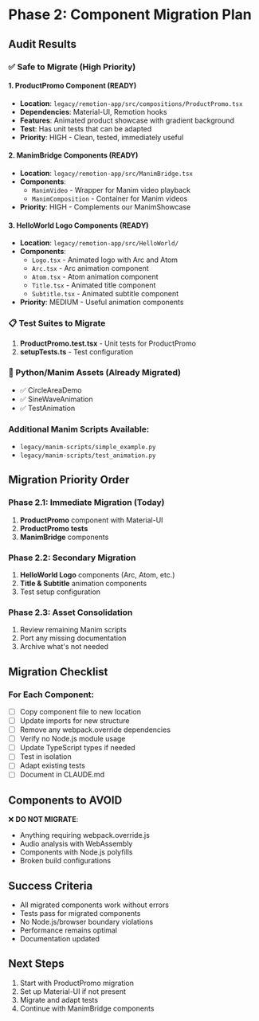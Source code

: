 # Phase 2: Component Migration Plan

## Audit Results

### ✅ Safe to Migrate (High Priority)

#### 1. **ProductPromo Component** (READY)
- **Location**: `legacy/remotion-app/src/compositions/ProductPromo.tsx`
- **Dependencies**: Material-UI, Remotion hooks
- **Features**: Animated product showcase with gradient background
- **Test**: Has unit tests that can be adapted
- **Priority**: HIGH - Clean, tested, immediately useful

#### 2. **ManimBridge Components** (READY)
- **Location**: `legacy/remotion-app/src/ManimBridge.tsx`
- **Components**: 
  - `ManimVideo` - Wrapper for Manim video playback
  - `ManimComposition` - Container for Manim videos
- **Priority**: HIGH - Complements our ManimShowcase

#### 3. **HelloWorld Logo Components** (READY)
- **Location**: `legacy/remotion-app/src/HelloWorld/`
- **Components**:
  - `Logo.tsx` - Animated logo with Arc and Atom
  - `Arc.tsx` - Arc animation component
  - `Atom.tsx` - Atom animation component
  - `Title.tsx` - Animated title component
  - `Subtitle.tsx` - Animated subtitle component
- **Priority**: MEDIUM - Useful animation components

### 📋 Test Suites to Migrate

1. **ProductPromo.test.tsx** - Unit tests for ProductPromo
2. **setupTests.ts** - Test configuration

### 🐍 Python/Manim Assets (Already Migrated)

- ✅ CircleAreaDemo
- ✅ SineWaveAnimation  
- ✅ TestAnimation

### Additional Manim Scripts Available:
- `legacy/manim-scripts/simple_example.py`
- `legacy/manim-scripts/test_animation.py`

## Migration Priority Order

### Phase 2.1: Immediate Migration (Today)
1. **ProductPromo** component with Material-UI
2. **ProductPromo tests** 
3. **ManimBridge** components

### Phase 2.2: Secondary Migration
1. **HelloWorld Logo** components (Arc, Atom, etc.)
2. **Title & Subtitle** animation components
3. Test setup configuration

### Phase 2.3: Asset Consolidation
1. Review remaining Manim scripts
2. Port any missing documentation
3. Archive what's not needed

## Migration Checklist

### For Each Component:
- [ ] Copy component file to new location
- [ ] Update imports for new structure
- [ ] Remove any webpack.override dependencies
- [ ] Verify no Node.js module usage
- [ ] Update TypeScript types if needed
- [ ] Test in isolation
- [ ] Adapt existing tests
- [ ] Document in CLAUDE.md

## Components to AVOID

❌ **DO NOT MIGRATE**:
- Anything requiring webpack.override.js
- Audio analysis with WebAssembly
- Components with Node.js polyfills
- Broken build configurations

## Success Criteria

- All migrated components work without errors
- Tests pass for migrated components
- No Node.js/browser boundary violations
- Performance remains optimal
- Documentation updated

## Next Steps

1. Start with ProductPromo migration
2. Set up Material-UI if not present
3. Migrate and adapt tests
4. Continue with ManimBridge components